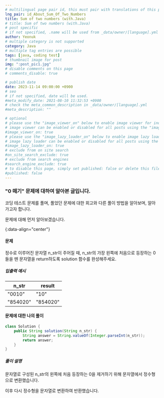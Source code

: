 ```yaml
---
# multilingual page pair id, this must pair with translations of this page. (This name must be unique)
lng_pair: id_About_Sum_Of_Two_Numbers
title: Sum of two numbers (with.Java)
# title: Sum of two numbers (with.Java)
# post specific
# if not specified, .name will be used from _data/owner/[language].yml
author: Yeonuk
# multiple category is not supported
category: Java
# multiple tag entries are possible
tags: [java, coding test]
# thumbnail image for post
img: ":post_pic1.jpg"
# disable comments on this page
# comments_disable: true

# publish date
date: 2023-11-14 09:00:00 +0900
# seo
# if not specified, date will be used.
#meta_modify_date: 2021-08-10 11:32:53 +0900
# check the meta_common_description in _data/owner/[language].yml
#meta_description: ""

# optional
# please use the "image_viewer_on" below to enable image viewer for individual pages or posts (_posts/ or [language]/_posts folders).
# image viewer can be enabled or disabled for all posts using the "image_viewer_posts: true" setting in _data/conf/main.yml.
#image_viewer_on: true
# please use the "image_lazy_loader_on" below to enable image lazy loader for individual pages or posts (_posts/ or [language]/_posts folders).
# image lazy loader can be enabled or disabled for all posts using the "image_lazy_loader_posts: true" setting in _data/conf/main.yml.
#image_lazy_loader_on: true
# exclude from on site search
#on_site_search_exclude: true
# exclude from search engines
#search_engine_exclude: true
# to disable this page, simply set published: false or delete this file
#published: false
---
```


<!-- outline-start -->

### "0 떼기" 문제에 대하여 알아본 글입니다.

코딩 테스트 문제를 풀며, 풀었던 문제에 대한 회고와 다른 풀이 방법을 알아보며, 알아가고자 합니다.

문제에 대해 먼저 알아보겠습니다.

{:data-align="center"}

<!-- outline-end -->

#### 문제

정수로 이루어진 문자열 n_str이 주어질 때, n_str의 가장 왼쪽에 처음으로 등장하는 0들을 뗀 문자열을 return하도록 solution 함수를 완성해주세요.

##### 입출력 예시

| n_str    | result   |
| -------- | -------- |
| "0010"   | "10"     |
| "854020" | "854020" |

#### 문제에 대한 나의 풀이

```java
class Solution {
    public String solution(String n_str) {
        String answer = String.valueOf(Integer.parseInt(n_str));
        return answer;
    }
}
```

##### 풀이 설명

문자열로 구성된 n_str의 왼쪽에 처음 등장하는 0을 제거하기 위해 문자열에서 정수형으로 변환했습니다.

이후 다시 정수형을 문자열로 변환하여 반환했습니다.

